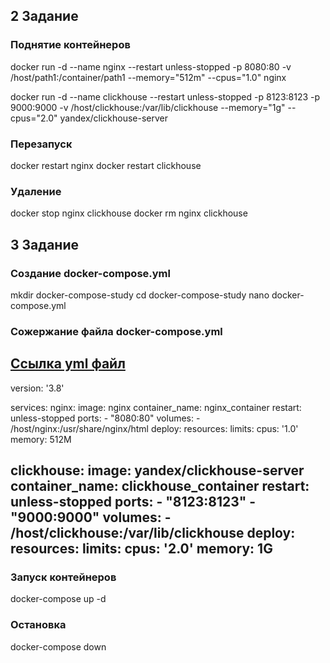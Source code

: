 ## 2 Задание

### Поднятие контейнеров

docker run -d   --name nginx   --restart unless-stopped   -p 8080:80   -v /host/path1:/container/path1   --memory="512m" --cpus="1.0"   nginx

docker run -d   --name clickhouse   --restart unless-stopped   -p 8123:8123 -p 9000:9000   -v /host/clickhouse:/var/lib/clickhouse   --memory="1g" --cpus="2.0"   yandex/clickhouse-server

### Перезапуск 

docker restart nginx
docker restart clickhouse

### Удаление

docker stop nginx clickhouse
docker rm nginx clickhouse

## 3 Задание

### Создание docker-compose.yml

mkdir docker-compose-study
cd docker-compose-study
nano docker-compose.yml

### Сожержание файла docker-compose.yml

[Ссылка yml файл](https://github.com/gemcheck/WBPractice-olap-golodyaev/blob/main/docker-compose-study/docker-compose.yml)
---------------------------------------------------------------------------------
version: '3.8'

services:
  nginx:
    image: nginx
    container_name: nginx_container
    restart: unless-stopped
    ports:
      - "8080:80"
    volumes:
      - /host/nginx:/usr/share/nginx/html
    deploy:
      resources:
        limits:
          cpus: '1.0'
          memory: 512M

  clickhouse:
    image: yandex/clickhouse-server
    container_name: clickhouse_container
    restart: unless-stopped
    ports:
      - "8123:8123"
      - "9000:9000"
    volumes:
      - /host/clickhouse:/var/lib/clickhouse
    deploy:
      resources:
        limits:
          cpus: '2.0'
          memory: 1G
---------------------------------------------------------------------------------
### Запуск контейнеров

docker-compose up -d

### Остановка
docker-compose down
